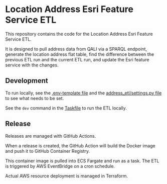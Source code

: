 # Location Address Esri Feature Service ETL

This repository contains the code for the Location Address Esri Feature Service ETL.

It is designed to pull address data from QALI via a SPARQL endpoint, generate the location address flat table, find the difference between the previous ETL run and the current ETL run, and update the Esri feature service with the changes.

## Development

To run locally, see the [.env-template file](.env-template) and the [address_etl/settings.py file](address_etl/settings.py) to see what needs to be set.

See the `dev` command in the [Taskfile](Taskfile.yml) to run the ETL locally.

## Release

Releases are managed with GitHub Actions.

When a release is created, the GitHub Action will build the Docker image and push it to GitHub Container Registry.

This container image is pulled into ECS Fargate and run as a task. The ETL is triggered by AWS EventBridge on a cron schedule.

Actual AWS resource deployment is managed in Terraform.
